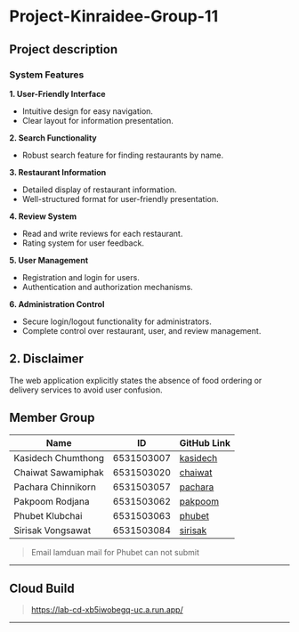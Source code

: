 # Project-Kinraidee-Group-11

## Project description

### System Features

**1. User-Friendly Interface** 
- Intuitive design for easy navigation.
- Clear layout for information presentation.

**2. Search Functionality**
- Robust search feature for finding restaurants by name.

**3. Restaurant Information**
- Detailed display of restaurant information.
- Well-structured format for user-friendly presentation.

**4. Review System**
- Read and write reviews for each restaurant.
- Rating system for user feedback.

**5. User Management** 
- Registration and login for users.
- Authentication and authorization mechanisms.

**6. Administration Control**
- Secure login/logout functionality for administrators.
- Complete control over restaurant, user, and review management.

## 2. Disclaimer
The web application explicitly states the absence of food ordering or delivery services to avoid user confusion.





## Member Group


| Name                   | ID             | GitHub Link                                     |
| ---------------------- | -------------  | ----------------------------------------------- |
| Kasidech Chumthong     | 6531503007     | [kasidech](https://github.com/Kasidech-Chumthong)        |
| Chaiwat Sawamiphak     | 6531503020     | [chaiwat](https://github.com/6531503020Chaiwat)          |
| Pachara Chinnikorn     | 6531503057     | [pachara](https://github.com/pachara-jinnikorn)          |
| Pakpoom Rodjana        | 6531503062     | [pakpoom](https://github.com/Pakpoom-Rodjana)          |
| Phubet Klubchai        | 6531503063     | [phubet](https://github.com/Tehzudteen)            |
| Sirisak Vongsawat      | 6531503084     | [sirisak](https://github.com/SirisakVongsawat)          |
 

> Email lamduan mail for Phubet can not submit 

-------------------------------------------------------------------
## Cloud Build
>https://lab-cd-xb5iwobegq-uc.a.run.app/
-----------------------------------------------------------------------------------